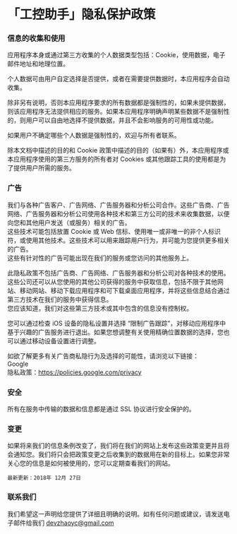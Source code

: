 # 「工控助手」隐私保护政策


### 信息的收集和使用

应用程序本身或通过第三方收集的个人数据类型包括：Cookie，使用数据，电子邮件地址和地理位置。

个人数据可由用户自定选择是否提供，或者在需要提供数据时，本应用程序会自动收集。

除非另有说明，否则本应用程序要求的所有数据都是强制性的，如果未提供数据，则该应用程序无法提供相应的服务。如果本应用程序明确声明某些数据不是强制性的，则用户可以自由地选择不提供数据，并且不会影响服务的可用性或功能。

如果用户不确定哪些个人数据是强制性的，欢迎与所有者联系。

除本文档中描述的目的和 Cookie 政策中描述的目的（如果有）外，本应用程序或本应用程序使用的第三方服务的所有者对 Cookies 或其他跟踪工具的使用都是为了提供用户所需的服务。


### 广告

我们与各种广告客户、广告网络、广告服务器和分析公司合作。这些广告商、广告网络、广告服务器和分析公司使用各种技术和第三方公司的技术来收集数据，以便向您和其他用户发送（或服务）相关的广告。  
这些技术可能包括放置 Cookie 或 Web 信标、使用唯一或非唯一的非个人标识符，或使用其他技术。这些技术可以用来跟踪用户行为，并可能为您提供更多相关的广告。  
这些有针对性的广告可能出现在我们的服务或您访问的其他服务上。

此隐私政策不包括广告商、广告网络、广告服务器和分析公司对各种技术的使用。这些公司还可以从您使用的其他公司获得的服务中获取信息，包括不限于其他网站、移动网站、移动下载应用程序和可下载桌面应用程序，并将这些信息结合通过第三方技术在我们的服务中获得信息。  
您应该知道，我们对这些第三方技术或其中包含的信息没有控制权。

您可以通过检查 iOS 设备的隐私设置并选择 “限制广告跟踪”，对移动应用程序中基于兴趣的广告服务进行退出。如果您想调整有关使用精确位置数据的选择，您也可以通过移动设备设置进行调整。

如欲了解更多有关广告商私隐行为及选择的可能性，请浏览以下链接：  
Google  
隐私政策：https://policies.google.com/privacy


### 安全

所有在服务中传输的数据和信息都是通过 SSL 协议进行安全保护的。


### 变更

如果将来我们的信息条例改变了，我们将在我们的网站上发布这些政策变更并且将会通知您。我们将只会把政策变更之后收集到的数据用在新的目标上。如果您非常关心您的信息是如何被使用的，您可以定期查看我们的网站。

```最新更新：2018年 12月 27日```


### 联系我们
我们希望这一声明给您提供了详细且明确的说明。如有任何问题或建议，请发送电子邮件给我们 
devzhaoyc@gmail.com



